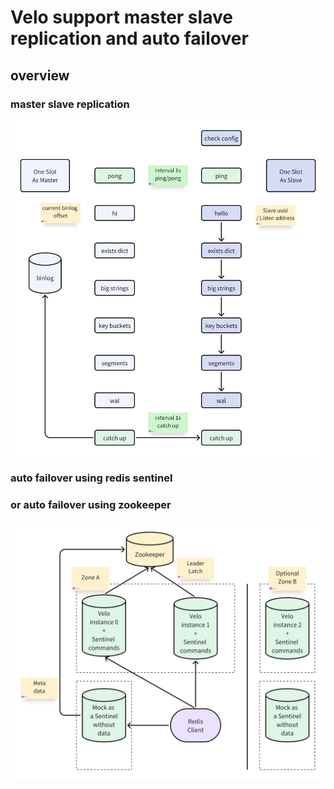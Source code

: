 # Velo support master slave replication and auto failover

## overview
### master slave replication
![slave_sync_and_catch_up](./slave_sync_and_catch_up.png)

### auto failover using redis sentinel

### or auto failover using zookeeper
![auto-failover](./auto-failover.png)


